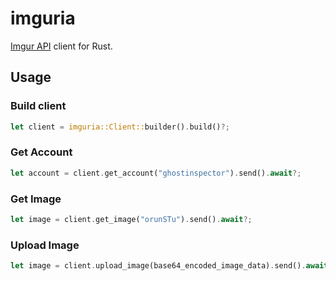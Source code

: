 # imguria

[Imgur API](https://apidocs.imgur.com/) client for Rust.

## Usage

### Build client

```rust
let client = imguria::Client::builder().build()?;
```

### Get Account

```rust
let account = client.get_account("ghostinspector").send().await?;
```

### Get Image

```rust
let image = client.get_image("orunSTu").send().await?;
```

### Upload Image

```rust
let image = client.upload_image(base64_encoded_image_data).send().await?;
```
